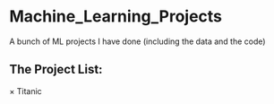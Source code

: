 # Machine_Learning_Projects
A bunch of ML projects I have done (including the data and the code)

## The Project List:

× Titanic

